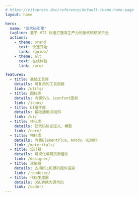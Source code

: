 ```yaml
---
# https://vitepress.dev/reference/default-theme-home-page
layout: home

hero:
  name: '低代码引擎'
  tagline: 基于 VTJ 快速打造高生产力的低代码研发平台
  actions:
    - theme: brand
      text: 快速开始
      link: /guide/
    - theme: alt
      text: 在线体验
      link: /pro/

features:
  - title: 基础工具库
    details: 可复用的工具函数
    link: /utils/
  - title: 图标库
    details: 内置SVG、iconfont图标
    link: /icons/
  - title: UI组件库
    details: 基础通用UI组件
    link: /ui/
  - title: 核心库
    details: 低代码协议定义、模型
    link: /core/
  - title: 物料库
    details: 内置ElementPlus、Antdv、UI物料
    link: /materitals/
  - title: 设计器
    details: 可视化编辑页面组件
    link: /designer/
  - title: 渲染器
    details: 支持DSL和源码组件渲染
    link: /renderer/
  - title: 代码生成器
    details: DSL转换为源代码
    link: /coder/
---
```

